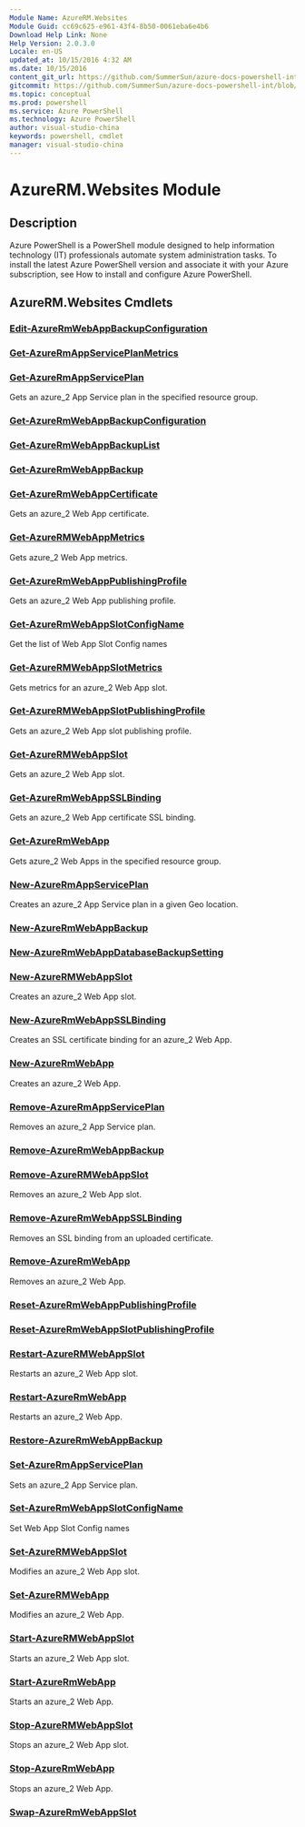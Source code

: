 ```yaml
---
Module Name: AzureRM.Websites
Module Guid: cc69c625-e961-43f4-8b50-0061eba6e4b6
Download Help Link: None
Help Version: 2.0.3.0
Locale: en-US
updated_at: 10/15/2016 4:32 AM
ms.date: 10/15/2016
content_git_url: https://github.com/SummerSun/azure-docs-powershell-int/blob/master/azureps-cmdlets-docs/ResourceManager/AzureRM.Websites/v1.0/CmdletMDs/AzureRM.Websites.md
gitcommit: https://github.com/SummerSun/azure-docs-powershell-int/blob/1bfd8e268acfc1799ad3f17c5a982578f54443cf/azureps-cmdlets-docs/ResourceManager/AzureRM.Websites/v1.0/CmdletMDs/AzureRM.Websites.md
ms.topic: conceptual
ms.prod: powershell
ms.service: Azure PowerShell
ms.technology: Azure PowerShell
author: visual-studio-china
keywords: powershell, cmdlet
manager: visual-studio-china
---
```


# AzureRM.Websites Module
## Description
Azure PowerShell is a PowerShell module designed to help information technology (IT) professionals automate system administration tasks. To install the latest Azure PowerShell version and associate it with your Azure subscription, see How to install and configure Azure PowerShell.

## AzureRM.Websites Cmdlets
### [Edit-AzureRmWebAppBackupConfiguration](Edit-AzureRmWebAppBackupConfiguration.md)



### [Get-AzureRmAppServicePlanMetrics](Get-AzureRmAppServicePlanMetrics.md)



### [Get-AzureRmAppServicePlan](Get-AzureRmAppServicePlan.md)
Gets an azure_2 App Service plan in the specified resource group.


### [Get-AzureRmWebAppBackupConfiguration](Get-AzureRmWebAppBackupConfiguration.md)



### [Get-AzureRmWebAppBackupList](Get-AzureRmWebAppBackupList.md)



### [Get-AzureRmWebAppBackup](Get-AzureRmWebAppBackup.md)



### [Get-AzureRmWebAppCertificate](Get-AzureRmWebAppCertificate.md)
Gets an azure_2 Web App certificate.


### [Get-AzureRMWebAppMetrics](Get-AzureRMWebAppMetrics.md)
Gets azure_2 Web App metrics.


### [Get-AzureRmWebAppPublishingProfile](Get-AzureRmWebAppPublishingProfile.md)
Gets an azure_2 Web App publishing profile.


### [Get-AzureRmWebAppSlotConfigName](Get-AzureRmWebAppSlotConfigName.md)
Get the list of Web App Slot Config names


### [Get-AzureRMWebAppSlotMetrics](Get-AzureRMWebAppSlotMetrics.md)
Gets metrics for an azure_2 Web App slot.


### [Get-AzureRMWebAppSlotPublishingProfile](Get-AzureRMWebAppSlotPublishingProfile.md)
Gets an azure_2 Web App slot publishing profile.


### [Get-AzureRMWebAppSlot](Get-AzureRMWebAppSlot.md)
Gets an azure_2 Web App slot.


### [Get-AzureRmWebAppSSLBinding](Get-AzureRmWebAppSSLBinding.md)
Gets an azure_2 Web App certificate SSL binding.


### [Get-AzureRmWebApp](Get-AzureRmWebApp.md)
Gets azure_2 Web Apps in the specified resource group.


### [New-AzureRmAppServicePlan](New-AzureRmAppServicePlan.md)
Creates an azure_2 App Service plan in a given Geo location.


### [New-AzureRmWebAppBackup](New-AzureRmWebAppBackup.md)



### [New-AzureRmWebAppDatabaseBackupSetting](New-AzureRmWebAppDatabaseBackupSetting.md)



### [New-AzureRMWebAppSlot](New-AzureRMWebAppSlot.md)
Creates an azure_2 Web App slot.


### [New-AzureRmWebAppSSLBinding](New-AzureRmWebAppSSLBinding.md)
Creates an SSL certificate binding for an azure_2 Web App.


### [New-AzureRmWebApp](New-AzureRmWebApp.md)
Creates an azure_2 Web App.


### [Remove-AzureRmAppServicePlan](Remove-AzureRmAppServicePlan.md)
Removes an azure_2 App Service plan.


### [Remove-AzureRmWebAppBackup](Remove-AzureRmWebAppBackup.md)



### [Remove-AzureRMWebAppSlot](Remove-AzureRMWebAppSlot.md)
Removes an azure_2 Web App slot.


### [Remove-AzureRmWebAppSSLBinding](Remove-AzureRmWebAppSSLBinding.md)
Removes an SSL binding from an uploaded certificate.


### [Remove-AzureRmWebApp](Remove-AzureRmWebApp.md)
Removes an azure_2 Web App.


### [Reset-AzureRmWebAppPublishingProfile](Reset-AzureRmWebAppPublishingProfile.md)



### [Reset-AzureRmWebAppSlotPublishingProfile](Reset-AzureRmWebAppSlotPublishingProfile.md)



### [Restart-AzureRMWebAppSlot](Restart-AzureRMWebAppSlot.md)
Restarts an azure_2 Web App slot.


### [Restart-AzureRmWebApp](Restart-AzureRmWebApp.md)
Restarts an azure_2 Web App.


### [Restore-AzureRmWebAppBackup](Restore-AzureRmWebAppBackup.md)



### [Set-AzureRmAppServicePlan](Set-AzureRmAppServicePlan.md)
Sets an azure_2 App Service plan.


### [Set-AzureRmWebAppSlotConfigName](Set-AzureRmWebAppSlotConfigName.md)
Set Web App Slot Config names


### [Set-AzureRMWebAppSlot](Set-AzureRMWebAppSlot.md)
Modifies an azure_2 Web App slot.


### [Set-AzureRMWebApp](Set-AzureRMWebApp.md)
Modifies an azure_2 Web App.


### [Start-AzureRMWebAppSlot](Start-AzureRMWebAppSlot.md)
Starts an azure_2 Web App slot.


### [Start-AzureRmWebApp](Start-AzureRmWebApp.md)
Starts an azure_2 Web App.


### [Stop-AzureRMWebAppSlot](Stop-AzureRMWebAppSlot.md)
Stops an azure_2 Web App slot.


### [Stop-AzureRmWebApp](Stop-AzureRmWebApp.md)
Stops an azure_2 Web App.


### [Swap-AzureRmWebAppSlot](Swap-AzureRmWebAppSlot.md)




